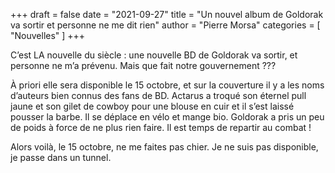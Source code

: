 +++
draft       = false
date        = "2021-09-27"
title       = "Un nouvel album de Goldorak va sortir et personne ne me dit rien"
author      = "Pierre Morsa"
categories  = [ "Nouvelles" ]
+++

C’est LA nouvelle du siècle : une nouvelle BD de Goldorak va sortir, et personne ne m’a prévenu. Mais que fait notre gouvernement ???

À priori elle sera disponible le 15 octobre, et sur la couverture il y a les noms d’auteurs bien connus des fans de BD.   Actarus a troqué son éternel pull jaune et son gilet de cowboy pour une blouse en cuir et il s’est laissé pousser la barbe. Il se déplace en vélo et mange bio. Goldorak a pris un peu de poids à force de ne plus rien faire. Il est temps de repartir au combat !

Alors voilà, le 15 octobre, ne me faites pas chier. Je ne suis pas disponible, je passe dans un tunnel.
